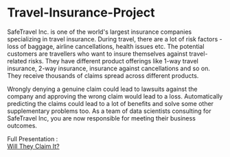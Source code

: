 # Travel-Insurance-Project
SafeTravel Inc. is one of the world's largest insurance companies specializing in travel insurance. During travel, there are a lot of risk factors - loss of baggage, airline cancellations, health issues etc. The potential customers are travellers who want to insure themselves against travel-related risks. They have different product offerings like 1-way travel insurance, 2-way insurance, insurance against cancellations and so on. They receive thousands of claims spread across different products.

Wrongly denying a genuine claim could lead to lawsuits against the company and approving the wrong claim would lead to a loss. Automatically predicting the claims could lead to a lot of benefits and solve some other supplementary problems too. As a team of data scientists consulting for SafeTravel Inc, you are now responsible for meeting their business outcomes.

Full Presentation : <br>
[Will They Claim It?](https://github.com/)
